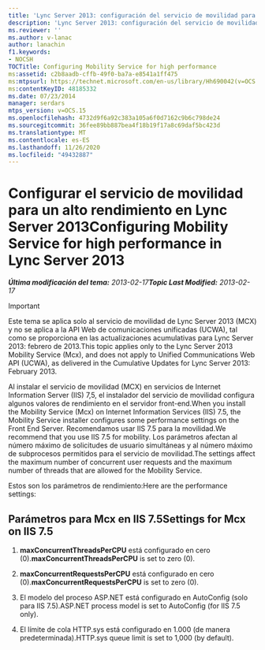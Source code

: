 ```yaml
---
title: 'Lync Server 2013: configuración del servicio de movilidad para un alto rendimiento'
description: 'Lync Server 2013: configuración del servicio de movilidad para un alto rendimiento.'
ms.reviewer: ''
ms.author: v-lanac
author: lanachin
f1.keywords:
- NOCSH
TOCTitle: Configuring Mobility Service for high performance
ms:assetid: c2b8aadb-cffb-49f0-ba7a-e8541a1ff475
ms:mtpsurl: https://technet.microsoft.com/en-us/library/Hh690042(v=OCS.15)
ms:contentKeyID: 48185332
ms.date: 07/23/2014
manager: serdars
mtps_version: v=OCS.15
ms.openlocfilehash: 4732d9f6a92c383a105a6f0d7162c9b6c798de24
ms.sourcegitcommit: 36fee89bb887bea4f18b19f17a8c69daf5bc423d
ms.translationtype: MT
ms.contentlocale: es-ES
ms.lasthandoff: 11/26/2020
ms.locfileid: "49432887"
---
```

# <a name="configuring-mobility-service-for-high-performance-in-lync-server-2013"></a><span data-ttu-id="37299-103">Configurar el servicio de movilidad para un alto rendimiento en Lync Server 2013</span><span class="sxs-lookup"><span data-stu-id="37299-103">Configuring Mobility Service for high performance in Lync Server 2013</span></span>

<div data-xmlns="http://www.w3.org/1999/xhtml">

<div class="topic" data-xmlns="http://www.w3.org/1999/xhtml" data-msxsl="urn:schemas-microsoft-com:xslt" data-cs="https://msdn.microsoft.com/">

<div data-asp="https://msdn2.microsoft.com/asp">



</div>

<div id="mainSection">

<div id="mainBody"><span data-ttu-id="37299-104">

<span> </span></span><span class="sxs-lookup"><span data-stu-id="37299-104">

<span> </span></span></span>

<span data-ttu-id="37299-105">_**Última modificación del tema:** 2013-02-17_</span><span class="sxs-lookup"><span data-stu-id="37299-105">_**Topic Last Modified:** 2013-02-17_</span></span>

<div>


> [!IMPORTANT]  
> <span data-ttu-id="37299-106">Este tema se aplica solo al servicio de movilidad de Lync Server 2013 (MCX) y no se aplica a la API Web de comunicaciones unificadas (UCWA), tal como se proporciona en las actualizaciones acumulativas para Lync Server 2013: febrero de 2013.</span><span class="sxs-lookup"><span data-stu-id="37299-106">This topic applies only to the Lync Server 2013 Mobility Service (Mcx), and does not apply to Unified Communications Web API (UCWA), as delivered in the Cumulative Updates for Lync Server 2013: February 2013.</span></span>



</div>

<span data-ttu-id="37299-107">Al instalar el servicio de movilidad (MCX) en servicios de Internet Information Server (IIS) 7,5, el instalador del servicio de movilidad configura algunos valores de rendimiento en el servidor front-end.</span><span class="sxs-lookup"><span data-stu-id="37299-107">When you install the Mobility Service (Mcx) on Internet Information Services (IIS) 7.5, the Mobility Service installer configures some performance settings on the Front End Server.</span></span> <span data-ttu-id="37299-108">Recomendamos usar IIS 7.5 para la movilidad.</span><span class="sxs-lookup"><span data-stu-id="37299-108">We recommend that you use IIS 7.5 for mobility.</span></span> <span data-ttu-id="37299-109">Los parámetros afectan al número máximo de solicitudes de usuario simultáneas y al número máximo de subprocesos permitidos para el servicio de movilidad.</span><span class="sxs-lookup"><span data-stu-id="37299-109">The settings affect the maximum number of concurrent user requests and the maximum number of threads that are allowed for the Mobility Service.</span></span>

<span data-ttu-id="37299-110">Estos son los parámetros de rendimiento:</span><span class="sxs-lookup"><span data-stu-id="37299-110">Here are the performance settings:</span></span>

<div>

## <a name="settings-for-mcx-on-iis-75"></a><span data-ttu-id="37299-111">Parámetros para Mcx en IIS 7.5</span><span class="sxs-lookup"><span data-stu-id="37299-111">Settings for Mcx on IIS 7.5</span></span>

1.  <span data-ttu-id="37299-112">**maxConcurrentThreadsPerCPU** está configurado en cero (0).</span><span class="sxs-lookup"><span data-stu-id="37299-112">**maxConcurrentThreadsPerCPU** is set to zero (0).</span></span>

2.  <span data-ttu-id="37299-113">**maxConcurrentRequestsPerCPU** está configurado en cero (0).</span><span class="sxs-lookup"><span data-stu-id="37299-113">**maxConcurrentRequestsPerCPU** is set to zero (0).</span></span>

3.  <span data-ttu-id="37299-114">El modelo del proceso ASP.NET está configurado en AutoConfig (solo para IIS 7.5).</span><span class="sxs-lookup"><span data-stu-id="37299-114">ASP.NET process model is set to AutoConfig (for IIS 7.5 only).</span></span>

4.  <span data-ttu-id="37299-115">El límite de cola HTTP.sys está configurado en 1.000 (de manera predeterminada).</span><span class="sxs-lookup"><span data-stu-id="37299-115">HTTP.sys queue limit is set to 1,000 (by default).</span></span>

<span data-ttu-id="37299-116"></div>

</div>

<span> </span>

</div>

</div>

</span><span class="sxs-lookup"><span data-stu-id="37299-116"></div>

</div>

<span> </span>

</div>

</div>

</span></span></div>


